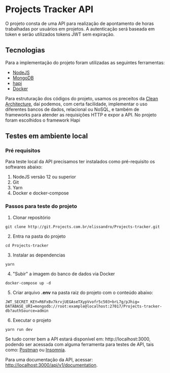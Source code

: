 # Projects Tracker API
O projeto consta de uma API para realização de apontamento de horas trabalhadas por usuários em projetos.
A autenticação será baseada em token e serão utilizados tokens JWT sem expiração.
## Tecnologias
Para a implementação do projeto foram utilizadas as seguintes ferramentas:
- [NodeJS](https://nodejs.org/en/)
- [MongoDB](https://www.mongodb.com/)
- [hapi](https://hapi.dev/)
- [Docker](https://www.docker.com/)

Para estruturação dos códigos do projeto, usamos os preceitos da [Clean Architecture](https://blog.cleancoder.com/uncle-bob/2012/08/13/the-clean-architecture.html), daí podemos, com certa facilidade, implementar o uso diferentes bancos de dados, relacional ou NoSQL, e também de frameworks para atender as requisições HTTP e expor a API. No projeto foram escolhidos o framework Hapi
## Testes em ambiente local
### Pré requisitos
Para teste local da API precisamos ter instalados como pré-requisito os softwares abaixo:
1. NodeJS versão 12 ou superior
2. Git 
3. Yarn
4. Docker e docker-compose

### Passos para teste do projeto
1. Clonar repositório
```
git clone http://git.Projects.com.br/elissandro/Projects-tracker.git
```
2. Entra na pasta do projeto
```
cd Projects-tracker
```
3. Instalar as dependencias
```
yarn
```
4. "Subir" a imagem do banco de dados via Docker
```
docker-compose up -d
```
5. Criar arquivo **.env** na pasta raiz do projeto com o conteúdo abaixo:
```
JWT_SECRET_KEY=R6FxBv7krvjUEGAseTXypVvofr5c503+brL7g/pJhig=
DATABASE_URI=mongodb://root:example@localhost:27017/Projects-tracker-db?authSource=admin
```
6. Executar o projeto 
```
yarn run dev
```
Se tudo correr bem a API estará disponível em: http://localhost:3000, podendo ser acessada com alguma ferramenta para testes de API, tais como: [Postman](https://www.postman.com/downloads/) ou [Insomnia](https://insomnia.rest/download).

Para uma documentação da API, acessar: <http://localhost:3000/api/v1/documentation>.
